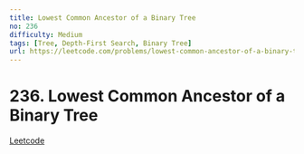```yaml
---
title: Lowest Common Ancestor of a Binary Tree
no: 236
difficulty: Medium
tags: [Tree, Depth-First Search, Binary Tree]
url: https://leetcode.com/problems/lowest-common-ancestor-of-a-binary-tree/
---
```


# 236. Lowest Common Ancestor of a Binary Tree

[Leetcode](https://leetcode.com/problems/lowest-common-ancestor-of-a-binary-tree/)

